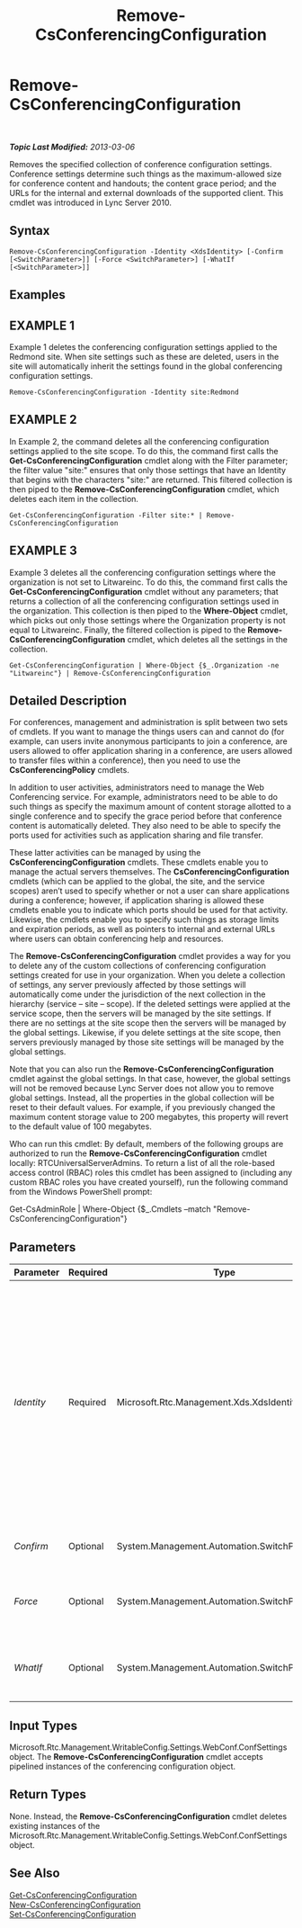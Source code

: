 ﻿---
title: Remove-CsConferencingConfiguration
TOCTitle: Remove-CsConferencingConfiguration
ms:assetid: a3dff4b0-100b-46fa-9078-d3b0d4914d87
ms:mtpsurl: https://technet.microsoft.com/en-us/library/Gg412767(v=OCS.15)
ms:contentKeyID: 48184967
ms.date: 07/23/2014
mtps_version: v=OCS.15
---

<div data-xmlns="http://www.w3.org/1999/xhtml">

<div class="topic" data-xmlns="http://www.w3.org/1999/xhtml" data-msxsl="urn:schemas-microsoft-com:xslt" data-cs="http://msdn.microsoft.com/en-us/">

<div data-asp="http://msdn2.microsoft.com/asp">

# Remove-CsConferencingConfiguration

</div>

<div id="mainSection">

<div id="mainBody">

<span> </span>

_**Topic Last Modified:** 2013-03-06_

Removes the specified collection of conference configuration settings. Conference settings determine such things as the maximum-allowed size for conference content and handouts; the content grace period; and the URLs for the internal and external downloads of the supported client. This cmdlet was introduced in Lync Server 2010.

<div>

## Syntax

    Remove-CsConferencingConfiguration -Identity <XdsIdentity> [-Confirm [<SwitchParameter>]] [-Force <SwitchParameter>] [-WhatIf [<SwitchParameter>]]

</div>

<div>

## Examples

<div>

## EXAMPLE 1

Example 1 deletes the conferencing configuration settings applied to the Redmond site. When site settings such as these are deleted, users in the site will automatically inherit the settings found in the global conferencing configuration settings.

    Remove-CsConferencingConfiguration -Identity site:Redmond

</div>

<div>

## EXAMPLE 2

In Example 2, the command deletes all the conferencing configuration settings applied to the site scope. To do this, the command first calls the **Get-CsConferencingConfiguration** cmdlet along with the Filter parameter; the filter value "site:" ensures that only those settings that have an Identity that begins with the characters "site:" are returned. This filtered collection is then piped to the **Remove-CsConferencingConfiguration** cmdlet, which deletes each item in the collection.

    Get-CsConferencingConfiguration -Filter site:* | Remove-CsConferencingConfiguration

</div>

<div>

## EXAMPLE 3

Example 3 deletes all the conferencing configuration settings where the organization is not set to Litwareinc. To do this, the command first calls the **Get-CsConferencingConfiguration** cmdlet without any parameters; that returns a collection of all the conferencing configuration settings used in the organization. This collection is then piped to the **Where-Object** cmdlet, which picks out only those settings where the Organization property is not equal to Litwareinc. Finally, the filtered collection is piped to the **Remove-CsConferencingConfiguration** cmdlet, which deletes all the settings in the collection.

    Get-CsConferencingConfiguration | Where-Object {$_.Organization -ne "Litwareinc"} | Remove-CsConferencingConfiguration

</div>

</div>

<div>

## Detailed Description

For conferences, management and administration is split between two sets of cmdlets. If you want to manage the things users can and cannot do (for example, can users invite anonymous participants to join a conference, are users allowed to offer application sharing in a conference, are users allowed to transfer files within a conference), then you need to use the **CsConferencingPolicy** cmdlets.

In addition to user activities, administrators need to manage the Web Conferencing service. For example, administrators need to be able to do such things as specify the maximum amount of content storage allotted to a single conference and to specify the grace period before that conference content is automatically deleted. They also need to be able to specify the ports used for activities such as application sharing and file transfer.

These latter activities can be managed by using the **CsConferencingConfiguration** cmdlets. These cmdlets enable you to manage the actual servers themselves. The **CsConferencingConfiguration** cmdlets (which can be applied to the global, the site, and the service scopes) aren’t used to specify whether or not a user can share applications during a conference; however, if application sharing is allowed these cmdlets enable you to indicate which ports should be used for that activity. Likewise, the cmdlets enable you to specify such things as storage limits and expiration periods, as well as pointers to internal and external URLs where users can obtain conferencing help and resources.

The **Remove-CsConferencingConfiguration** cmdlet provides a way for you to delete any of the custom collections of conferencing configuration settings created for use in your organization. When you delete a collection of settings, any server previously affected by those settings will automatically come under the jurisdiction of the next collection in the hierarchy (service – site – scope). If the deleted settings were applied at the service scope, then the servers will be managed by the site settings. If there are no settings at the site scope then the servers will be managed by the global settings. Likewise, if you delete settings at the site scope, then servers previously managed by those site settings will be managed by the global settings.

Note that you can also run the **Remove-CsConferencingConfiguration** cmdlet against the global settings. In that case, however, the global settings will not be removed because Lync Server does not allow you to remove global settings. Instead, all the properties in the global collection will be reset to their default values. For example, if you previously changed the maximum content storage value to 200 megabytes, this property will revert to the default value of 100 megabytes.

Who can run this cmdlet: By default, members of the following groups are authorized to run the **Remove-CsConferencingConfiguration** cmdlet locally: RTCUniversalServerAdmins. To return a list of all the role-based access control (RBAC) roles this cmdlet has been assigned to (including any custom RBAC roles you have created yourself), run the following command from the Windows PowerShell prompt:

Get-CsAdminRole | Where-Object {$\_.Cmdlets –match "Remove-CsConferencingConfiguration"}

</div>

<div>

## Parameters


<table>
<colgroup>
<col style="width: 25%" />
<col style="width: 25%" />
<col style="width: 25%" />
<col style="width: 25%" />
</colgroup>
<thead>
<tr class="header">
<th>Parameter</th>
<th>Required</th>
<th>Type</th>
<th>Description</th>
</tr>
</thead>
<tbody>
<tr class="odd">
<td><p><em>Identity</em></p></td>
<td><p>Required</p></td>
<td><p>Microsoft.Rtc.Management.Xds.XdsIdentity</p></td>
<td><p>Unique identifier of the collection of conferencing configuration settings to be removed. To remove settings configured at the site scope, use syntax similar to this: -Identity &quot;site:Redmond&quot;. To remove settings configured at the service scope, use syntax similar to this: -Identity &quot;service:ConferencingServer:atl-cs-001.litwareinc.com&quot;.</p>
<p>The <strong>Remove-CsConferencingConfiguration</strong> cmdlet can also be run against the global settings. In that case, however, those settings will not be removed; instead, all the properties will simply be reset to their default values.</p></td>
</tr>
<tr class="even">
<td><p><em>Confirm</em></p></td>
<td><p>Optional</p></td>
<td><p>System.Management.Automation.SwitchParameter</p></td>
<td><p>Prompts you for confirmation before executing the command.</p></td>
</tr>
<tr class="odd">
<td><p><em>Force</em></p></td>
<td><p>Optional</p></td>
<td><p>System.Management.Automation.SwitchParameter</p></td>
<td><p>Suppresses the display of any non-fatal error message that might occur when running the command.</p></td>
</tr>
<tr class="even">
<td><p><em>WhatIf</em></p></td>
<td><p>Optional</p></td>
<td><p>System.Management.Automation.SwitchParameter</p></td>
<td><p>Describes what would happen if you executed the command without actually executing the command.</p></td>
</tr>
</tbody>
</table>


</div>

<div>

## Input Types

Microsoft.Rtc.Management.WritableConfig.Settings.WebConf.ConfSettings object. The **Remove-CsConferencingConfiguration** cmdlet accepts pipelined instances of the conferencing configuration object.

</div>

<div>

## Return Types

None. Instead, the **Remove-CsConferencingConfiguration** cmdlet deletes existing instances of the Microsoft.Rtc.Management.WritableConfig.Settings.WebConf.ConfSettings object.

</div>

<div>

## See Also


[Get-CsConferencingConfiguration](get-csconferencingconfiguration.md)  
[New-CsConferencingConfiguration](new-csconferencingconfiguration.md)  
[Set-CsConferencingConfiguration](set-csconferencingconfiguration.md)  
  

</div>

</div>

<span> </span>

</div>

</div>

</div>

